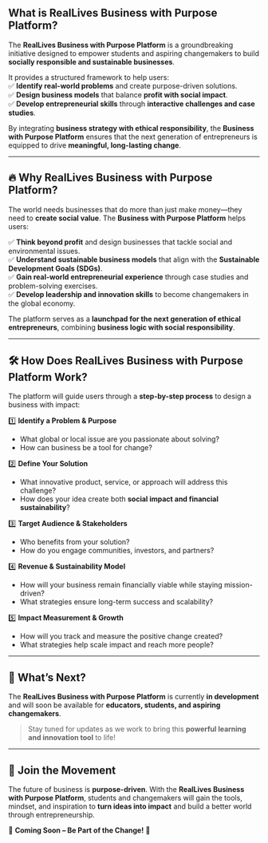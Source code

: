 ## What is RealLives Business with Purpose Platform?  

The **RealLives Business with Purpose Platform** is a groundbreaking initiative designed to empower students and aspiring changemakers to build **socially responsible and sustainable businesses**.  

It provides a structured framework to help users:  
✅ **Identify real-world problems** and create purpose-driven solutions.  
✅ **Design business models** that balance **profit with social impact**.  
✅ **Develop entrepreneurial skills** through **interactive challenges and case studies**.  

By integrating **business strategy with ethical responsibility**, the **Business with Purpose Platform** ensures that the next generation of entrepreneurs is equipped to drive **meaningful, long-lasting change**.  

---

## 🔥 Why RealLives Business with Purpose Platform?  

The world needs businesses that do more than just make money—they need to **create social value**. The **Business with Purpose Platform** helps users:  

✅ **Think beyond profit** and design businesses that tackle social and environmental issues.  
✅ **Understand sustainable business models** that align with the **Sustainable Development Goals (SDGs)**.  
✅ **Gain real-world entrepreneurial experience** through case studies and problem-solving exercises.  
✅ **Develop leadership and innovation skills** to become changemakers in the global economy.  

The platform serves as a **launchpad for the next generation of ethical entrepreneurs**, combining **business logic with social responsibility**.  

---

## 🛠️ How Does RealLives Business with Purpose Platform Work?  

The platform will guide users through a **step-by-step process** to design a business with impact:  

1️⃣ **Identify a Problem & Purpose**  
   - What global or local issue are you passionate about solving?  
   - How can business be a tool for change?  

2️⃣ **Define Your Solution**  
   - What innovative product, service, or approach will address this challenge?  
   - How does your idea create both **social impact and financial sustainability**?  

3️⃣ **Target Audience & Stakeholders**  
   - Who benefits from your solution?  
   - How do you engage communities, investors, and partners?  

4️⃣ **Revenue & Sustainability Model**  
   - How will your business remain financially viable while staying mission-driven?  
   - What strategies ensure long-term success and scalability?  

5️⃣ **Impact Measurement & Growth**  
   - How will you track and measure the positive change created?  
   - What strategies help scale impact and reach more people?  

---

## 🚀 What’s Next?  

The **RealLives Business with Purpose Platform** is currently **in development** and will soon be available for **educators, students, and aspiring changemakers**.  

> Stay tuned for updates as we work to bring this **powerful learning and innovation tool** to life!  

---

## 🎯 Join the Movement  

The future of business is **purpose-driven**. With the **RealLives Business with Purpose Platform**, students and changemakers will gain the tools, mindset, and inspiration to **turn ideas into impact** and build a better world through entrepreneurship.  

🌟 **Coming Soon – Be Part of the Change!** 🌟  
